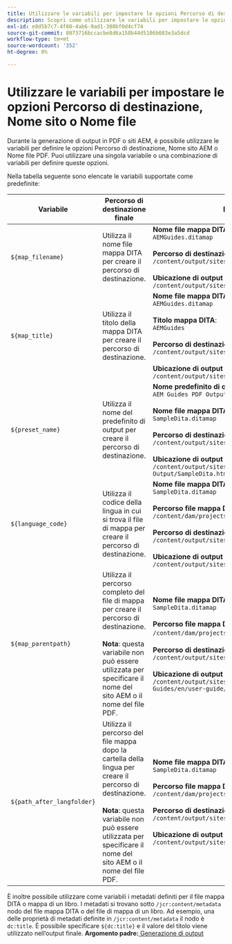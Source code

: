 ```yaml
---
title: Utilizzare le variabili per impostare le opzioni Percorso di destinazione, Nome sito o Nome file
description: Scopri come utilizzare le variabili per impostare le opzioni Percorso di destinazione, Nome sito o Nome file
exl-id: e8d5b7c7-4f80-4ab6-9ad1-308bf0d4cf74
source-git-commit: 8073716bccacbe8d6a158b44d5106b083e3a5dcd
workflow-type: tm+mt
source-wordcount: '352'
ht-degree: 0%

---
```


# Utilizzare le variabili per impostare le opzioni Percorso di destinazione, Nome sito o Nome file


Durante la generazione di output in PDF o siti AEM, è possibile utilizzare le variabili per definire le opzioni Percorso di destinazione, Nome sito AEM o Nome file PDF. Puoi utilizzare una singola variabile o una combinazione di variabili per definire queste opzioni.

Nella tabella seguente sono elencate le variabili supportate come predefinite:

| Variabile | Percorso di destinazione finale | Esempio |
| --- | --- | --- |
| `${map_filename}` | Utilizza il nome file mappa DITA per creare il percorso di destinazione. | **Nome file mappa DITA**:<br>`AEMGuides.ditamap`<br><br>**Percorso di destinazione** configurato come:<br>`/content/output/sites/${map_filename}`<br><br>**Ubicazione di output finale**:<br>`/content/output/sites/aemGuides/AEMGuides.html` |
| `${map_title}` | Utilizza il titolo della mappa DITA per creare il percorso di destinazione. | **Nome file mappa DITA**:<br>`AEMGuides.ditamap`<br><br>**Titolo mappa DITA**:<br>`AEMGuides`<br><br>**Percorso di destinazione** configurato come:<br>`/content/output/sites/${map_title}`<br><br>**Ubicazione di output finale**:<br>`/content/output/sites/AEMGuides/AEMGuides.html` |
| `${preset_name}` | Utilizza il nome del predefinito di output per creare il percorso di destinazione. | **Nome predefinito di output**:<br>`AEM Guides PDF Output`<br><br>**Nome file mappa DITA**:<br>`SampleDita.ditamap`<br><br>**Percorso di destinazione** configurato come:<br>`/content/output/sites/${preset_name}`<br><br>**Ubicazione di output finale**:<br>`/content/output/sites/AEM Guides PDF Output/SampleDita.html` |
| `${language_code}` | Utilizza il codice della lingua in cui si trova il file di mappa per creare il percorso di destinazione. | **Nome file mappa DITA**:<br>`SampleDita.ditamap`<br><br>**Percorso file mappa DITA**:<br>`/content/dam/projects/AEM-Guides/en/user-guide/`<br><br>**Percorso di destinazione** configurato come:<br>`/content/output/sites/${language_code}`<br><br>**Ubicazione di output finale**:<br>`/content/output/sites/en/SampleDita.html` |
| `${map_parentpath}` | Utilizza il percorso completo del file di mappa per creare il percorso di destinazione.<br><br>**Nota**: questa variabile non può essere utilizzata per specificare il nome del sito AEM o il nome del file PDF. | **Nome file mappa DITA**:<br>`SampleDita.ditamap`<br><br>**Percorso file mappa DITA**:<br>`/content/dam/projects/AEM-Guides/en/user-guide`/<br><br>**Percorso di destinazione** configurato come:<br>`/content/output/sites/${map_parentpath}`<br><br>**Ubicazione di output finale**:<br>`/content/output/sites/content/dam/projects/AEM-Guides/en/user-guide/SampleDita.html` |
| `${path_after_langfolder}` | Utilizza il percorso del file mappa dopo la cartella della lingua per creare il percorso di destinazione.<br><br>**Nota**: questa variabile non può essere utilizzata per specificare il nome del sito AEM o il nome del file PDF. | **Nome file mappa DITA**:<br>`SampleDita.ditamap`<br><br>**Percorso file mappa DITA**:<br>`/content/dam/projects/AEM-Guides/en/user-guide/`<br><br>**Percorso di destinazione** configurato come:<br>`/content/output/sites/${path\_after\_langfolder}`<br><br>**Ubicazione di output finale**:<br>`/content/output/sites/user-guide/SampleDita.html` |

È inoltre possibile utilizzare come variabili i metadati definiti per il file mappa DITA o mappa di un libro. I metadati si trovano sotto `/jcr:content/metadata` nodo del file mappa DITA o del file di mappa di un libro. Ad esempio, una delle proprietà di metadati definite in `/jcr:content/metadata` il nodo è `dc:title`. È possibile specificare `${dc:title}` e il valore del titolo viene utilizzato nell’output finale.
**Argomento padre:**[ Generazione di output](generate-output.md)
